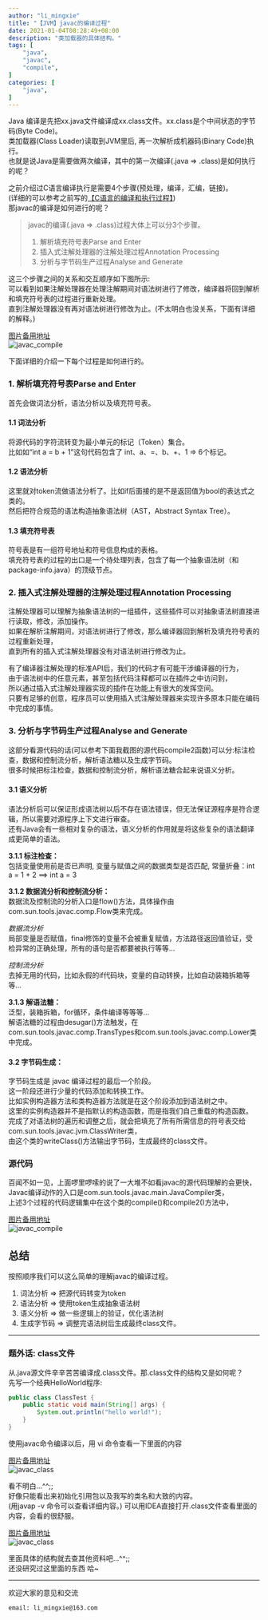 ```yaml
---
author: "li_mingxie"
title: "【JVM】javac的编译过程"
date: 2021-01-04T08:28:49+08:00
description: "类加载器的具体结构。"
tags: [
    "java",
    "javac",
    "compile",
]
categories: [
    "java",
]
---
```


Java 编译是先把xx.java文件编译成xx.class文件。xx.class是个中间状态的字节码(Byte Code)。  
类加载器(Class Loader)读取到JVM里后, 再一次解析成机器码(Binary Code)执行。  
也就是说Java是需要做两次编译，其中的第一次编译(.java => .class)是如何执行的呢？<!--more-->  

之前介绍过C语言编译执行是需要4个步骤(预处理，编译，汇编，链接)。  
(详细的可以参考之前写的[【C语言的编译和执行过程】](https://limingxie.github.io/basic/compile_c/))  
那javac的编译是如何进行的呢？  

>javac的编译(.java => .class)过程大体上可以分3个步骤。
>1. 解析填充符号表Parse and Enter
>2. 插入式注解处理器的注解处理过程Annotation Processing
>3. 分析与字节码生产过程Analyse and Generate

这三个步骤之间的关系和交互顺序如下图所示:  
可以看到如果注解处理器在处理注解期间对语法树进行了修改，编译器将回到解析和填充符号表的过程进行重新处理。  
直到注解处理器没有再对语法树进行修改为止。(不太明白也没关系，下面有详细的解释。)

[图片备用地址](https://limingxie.github.io/images/java/jvm/javac_compile.png)  
![javac_compile](https://mingxie-blog.oss-cn-beijing.aliyuncs.com/image/java/jvm/javac_compile.png?x-oss-process=image/resize,h_210,m_lfit)

下面详细的介绍一下每个过程是如何进行的。

### 1. 解析填充符号表Parse and Enter
首先会做词法分析，语法分析以及填充符号表。  

#### 1.1 词法分析

将源代码的字符流转变为最小单元的标记（Token）集合。  
比如如“int a = b + 1”这句代码包含了 int、a、=、b、+、1 => 6个标记。  

#### 1.2 语法分析
这里就对token流做语法分析了。比如if后面接的是不是返回值为bool的表达式之类的。  
然后把符合规范的语法构造抽象语法树（AST，Abstract Syntax Tree）。  

#### 1.3 填充符号表
符号表是有一组符号地址和符号信息构成的表格。  
填充符号表的过程的出口是一个待处理列表，包含了每一个抽象语法树（和package-info.java）的顶级节点。  

### 2. 插入式注解处理器的注解处理过程Annotation Processing
注解处理器可以理解为抽象语法树的一组插件，这些插件可以对抽象语法树直接进行读取，修改，添加操作。  
如果在解析注解期间，对语法树进行了修改，那么编译器回到解析及填充符号表的过程重新处理，  
直到所有的插入式注解处理器没有对语法树进行修改为止。  

有了编译器注解处理的标准API后，我们的代码才有可能干涉编译器的行为，  
由于语法树中的任意元素，甚至包括代码注释都可以在插件之中访问到，  
所以通过插入式注解处理器实现的插件在功能上有很大的发挥空间。  
只要有足够的创意，程序员可以使用插入式注解处理器来实现许多原本只能在编码中完成的事情。

### 3. 分析与字节码生产过程Analyse and Generate
这部分看源代码的话(可以参考下面我截图的源代码compile2函数)可以分:标注检查，数据和控制流分析，解析语法糖以及生成字节码。  
很多时候把标注检查，数据和控制流分析，解析语法糖合起来说语义分析。  

#### 3.1 语义分析
语法分析后可以保证形成语法树以后不存在语法错误，但无法保证源程序是符合逻辑，所以需要对源程序上下文进行审查。  
还有Java会有一些相对复杂的语法，语义分析的作用就是将这些复杂的语法翻译成更简单的语法。  

**3.1.1 标注检查：**  
包括变量使用前是否已声明, 变量与赋值之间的数据类型是否匹配, 常量折叠：int a = 1  + 2 ==> int a = 3

**3.1.2 数据流分析和控制流分析：**  
数据流及控制流的分析入口是flow()方法，具体操作由com.sun.tools.javac.comp.Flow类来完成。  

_数据流分析_  
局部变量是否赋值，final修饰的变量不会被重复赋值，方法路径返回值验证，受检异常的正确处理，所有的语句是否都要被执行等等...  

_控制流分析_  
去掉无用的代码，比如永假的if代码块，变量的自动转换，比如自动装箱拆箱等等...  

**3.1.3  解语法糖：**  
泛型，装箱拆箱，for循环，条件编译等等等...  
解语法糖的过程由desugar()方法触发，在com.sun.tools.javac.comp.TransTypes和com.sun.tools.javac.comp.Lower类中完成。

#### 3.2 字节码生成：
字节码生成是 javac 编译过程的最后一个阶段。  
这一阶段还进行少量的代码添加和转换工作。  
比如实例构造器方法和类构造器方法就是在这个阶段添加到语法树之中。  
这里的实例构造器并不是指默认的构造函数，而是指我们自己重载的构造函数。   
完成了对语法树的遍历和调整之后，就会把填充了所有所需信息的符号表交给com.sun.tools.javac.jvm.ClassWriter类，  
由这个类的writeClass()方法输出字节码，生成最终的class文件。

### 源代码
百闻不如一见，上面啰里啰嗦的说了一大堆不如看javac的源代码理解的会更快，  
Javac编译动作的入口是com.sun.tools.javac.main.JavaCompiler类，  
上述3个过程的代码逻辑集中在这个类的compile()和compile2()方法中，  

[图片备用地址](https://limingxie.github.io/images/java/jvm/javac_compile_code.png)  
![javac_compile](https://mingxie-blog.oss-cn-beijing.aliyuncs.com/image/java/jvm/javac_compile_code.png?x-oss-process=image/resize,w_880,m_lfit)


## 总结
按照顺序我们可以这么简单的理解javac的编译过程。
1. 词法分析 => 把源代码转变为token
2. 语法分析 => 使用token生成抽象语法树
3. 语义分析 => 做一些逻辑上的验证，优化语法树
4. 生成字节码 => 调整完语法树后生成最终class文件。

----------------------------------------------

### 题外话: class文件
从.java源文件辛辛苦苦编译成.class文件。那.class文件的结构又是如何呢？  
先写一个经典HelloWorld程序:
```java
public class ClassTest {
    public static void main(String[] args) {
        System.out.println("hello world!");
    }
}
```

使用javac命令编译以后，用 vi 命令查看一下里面的内容  

[图片备用地址](https://limingxie.github.io/images/java/jvm/javac_class1.png)  
![javac_class](https://mingxie-blog.oss-cn-beijing.aliyuncs.com/image/java/jvm/java_class1.png)

看不明白...^^;;   
好像只能看出来初始化引用包以及我写的类名和大致的内容。  
(用javap -v 命令可以查看详细内容。)
可以用IDEA直接打开.class文件查看里面的内容，会看的很舒服。  

[图片备用地址](https://limingxie.github.io/images/java/jvm/javac_class1.png)  
![javac_class](https://mingxie-blog.oss-cn-beijing.aliyuncs.com/image/java/jvm/java_class2.png)

里面具体的结构就去查其他资料吧...^^;;  
还没研究过这里面的东西 哈~


<!-- 词法分析
词法分析过程是在的JavacParser.parseCompilationUnit()中完成的
com.sun.tools.javac.parser.JavacParser　　规定哪些词符合Java语言规范，具体读取和归类不同词法的操作由scanner完成
com.sun.tools.javac.parser.Scanner　　负责逐个读取源代码的单个字符,然后解析符合Java语言规范的Token序列，调用一次nextToken()都构造一个Token
com.sun.tools.javac.parser.Tokens$TokenKind　　里面包含了所有token的类型，譬如BOOLEAN,BREAK,BYTE,CASE。
com.sun.tools.javac.util.Names　　用来存储和表示解析后的词法，每个字符集合都会是一个Name对象，所有的对象都存储在Name.Table这个内部类中。
com.sun.tools.javac.parser.KeyWords　　负责将字符集合对应到token集合中，如，package zxy.demo.com; Token.PACKAGE = package， Token.IDENTIFIER = zxy.demo.com,(这部分又分为读取第一个token,为zxy，判断下一个token是否为“.”，是的话接着读取下一个Token.IDENTIFIER类型的token，反复直至下一个token不是”.”,也就是说下一个不是Token.IDENIFIER类型的token，Token.SEMI = ；即这个TIDENTIFIER类型的token的Name读完），KeyWords类负责此任务。
语法分析：
com.sun.tools.javac.tree.TreeMaker　　所有语法节点都是由它生成的，根据Name对象构建一个语法节点
com.sun.tools.javac.tree.JCTree$JCIf 　　所有的节点都会继承jctree和实现＊＊tree，譬如 JCIf extends JCTree.JCStatement implements IfTree
com.sun.tools.javac.tree.JCTree的三个属性
语义分析
com.sun.tools.javac.comp.Enter　　将java类中的符号输入到符号表中，主要是两个步骤：
将所有类中出现的符号输入到类自身的符号表中，所有类符号、类的参数类型符号（泛型参数类型）、超类符号和继承的接口类型符号等都存储到一个未处理的列表中。
将这个未处理的列表中所有的类都解析到各自的类符号列表中，这个操作是在MemberEnter.complete()中完成(默认构造器也是在这里完成的)。
com.sun.tools.javac.processing.JavacProcessingEnvironment　　处理注解
com.sun.tools.javac.comp.Attr　　检查语义的合理性并进行逻辑判断，类型是否匹配，是否初始化，泛型是否可推导，字符串常量合并
com.sun.tools.javac.comp.Check　　协助attr，变量类型是否正确
com.sun.tools.javac.comp.Resolve　　协助attr，变量方法类的访问是否合法，是否是静态变量
com.sun.tools.javac.comp.ConstFold　　协助attr，常量折叠
com.sun.tools.javac.comp.Infer　　协助attr，推导泛型
com.sun.tools.javac.comp.Flow　　数据流分析和替换等价源代码的分析（即上面的进一步语义分析）
代码生成
com.sun.tools.javac.jvm.Gen　　遍历语法树生成最终的java字节码
com.sun.tools.javac.jvm.Items　　辅助gen，这个类表示任何可寻址的操作项，这些操作项都可以作为一个单位出现在操作栈上
com.sun.tools.javac.jvm.Code　　辅助gen，存储生成的字节码，并提供一些能够影射操作码的方法 -->

----------------------------------------------
欢迎大家的意见和交流

`email: li_mingxie@163.com`